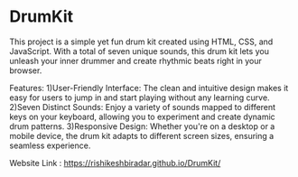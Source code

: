 # DrumKit

This project is a simple yet fun drum kit created using HTML, CSS, and JavaScript. With a total of seven unique sounds, this drum kit lets you unleash your inner drummer and create rhythmic beats right in your browser.

Features:
1)User-Friendly Interface: The clean and intuitive design makes it easy for users to jump in and start playing without any learning curve.
2)Seven Distinct Sounds: Enjoy a variety of sounds mapped to different keys on your keyboard, allowing you to experiment and create dynamic drum patterns.
3)Responsive Design: Whether you're on a desktop or a mobile device, the drum kit adapts to different screen sizes, ensuring a seamless experience.

Website Link : https://rishikeshbiradar.github.io/DrumKit/
